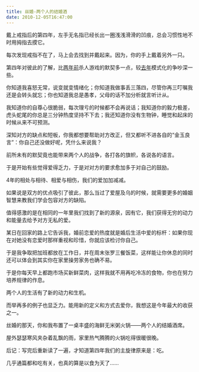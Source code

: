 ```yaml
---
title: 丝婚-两个人的结婚酒
date: 2010-12-05T16:47:00
---
```


戴上戒指后的第四年，左手无名指已经长出一圈浅浅滑滑的凹痕，总会习惯性地不时用拇指去摸它。

每次发现戒指不在了，马上会去找到并戴起来。因为，你的手上戴着另外一只。

第四年对彼此的了解，比[两年前](/posts/e5b883e5a99a)杀人游戏的默契多一点，较[去年](/posts/e79aaee5a99a-e68891e79a84e88081e5a6bb)模式化的争吵深一些。

你知道我喜怒无常，说变就变情绪化；你知道我做事丢三落四，尽管你再三叮嘱我还是会转头就忘；你也知道我总是愚孝，父母的话不加分析就言听计从。

我知道你的自尊心很脆弱，每次理亏的时候都不会再说话；我知道你的毅力极差，虎头蛇尾的你总是三分钟热度坚持不下去；我还知道你没有生物钟，睡觉和起床的时候从来不可预测。

深知对方的缺点和短板，你我都想要帮助对方改正，但又都听不进各自的“金玉良言”：你自己还没做好呢，凭什么来说我？

前所未有的默契竟也能带来两个人的战争，各打各的旗帜，各说各的语言。

于是开始有些觉得爱得乏力，于是对对方的要求愈加多于对自己的鼓励。

4年的相处与相待、相爱与相伤，我们的爱加加减减。

如果说是双方的优点吸引了彼此，那么当过了爱屋及乌的时候，就需要更多的婚姻智慧来教我们学会包容对方的缺陷。

值得感激的是在相同的一年里我们找到了新的源泉，因有它，我们获得无穷的动力和能量去给予对方无私的爱。

某日在回家的路上它告诉我，婚前恋爱的热度就是婚后生活中爱的标杆：如果你现在对她没有恋爱时那样重视和珍惜，你就应该检讨你自己。

于是我争取把加班都放在工作日，并在周末张罗三餐饭菜，这样能让你休息的同时还可以体会到其实你在家里操劳家务也确不易。

于是你每天早上都跑市场买新鲜菜肉，这样我就不用再吃冷冻的食物，你也在努力培养规律的作息。

两个人的生活有了新的动力和生机。


而举再多的例子也显乏力。能用新的定义和方式去爱你，我想这是今年最大的收获之一。


丝婚的那天，你和我布置了一桌丰盛的海鲜无米粥火锅——两个人的结婚酒席。

屋外瑟瑟寒风夹杂着乱飘的雨，家里热气腾腾的火锅吃得很暖很晚。

后记：写完后重新读了一遍，才知道第四年我们的主旋律原来是：吃。

几乎通篇都和吃有关，也真的算是以食为天了……
